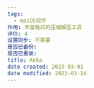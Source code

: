 ```yaml
---
tags:
  - macOS软件
作用: 丰富格式的压缩解压工具
评价: 4
设置同步: 不需要
是否已备份:
是否已重装:
title: Keka
date created: 2023-03-01
date modified: 2023-03-14
---
```

